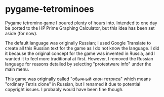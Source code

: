 pygame-tetrominoes
==

Pygame tetromino game I poured plenty of hours into. Intended to one day be ported to the HP Prime Graphing Calculator, but this idea has been set aside (for now).

The default language was originally Russian; I used Google Translate to create all this Russian text for the game as I do not know the language. I did it because the original concept for the game was invented in Russia, and I wanted it to feel more traditional at first. However, I removed the Russian language for reasons detailed by selecting "protestware info" under the main menu.

This game was originally called "обычный клон тетриса" which means "ordinary Tetris clone" in Russian, but I renamed it due to potential copyright issues. I probably would have been fine though.
